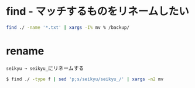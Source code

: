 # find - マッチするものをリネームしたい



```bash
find ./ -name '*.txt' | xargs -I% mv % /backup/
```

# rename

`seikyu → seikyu_`にリネームする

```bash
$ find ./ -type f | sed 'p;s/seikyu/seikyu_/' | xargs -n2 mv
```



